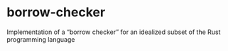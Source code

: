 # borrow-checker
Implementation of a “borrow checker” for an idealized subset of the Rust programming language
